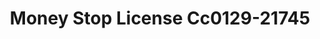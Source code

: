 ---
f_zip-code: 1119
f_state-code: MA
title: Money Stop License   Cc0129-21745
f_phone: 413-782-8109
f_city-only: Boston Road Springfiel
f_address: 590 Boston Road Springfiel
f_location-unique-id: '21745'
slug: money-stop-license---cc0129-21745
updated-on: '2024-05-30T13:46:58.046Z'
created-on: '2024-05-30T13:36:59.803Z'
published-on: '2024-05-30T13:54:32.469Z'
f_city-state: cms/city/boston-road-springfiel-ma.md
f_company: cms/company/money-stop-license---cc0129.md
f_state: cms/state/massachusetts.md
layout: '[payday-loan].html'
tags: payday-loan
---